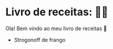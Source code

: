 # Livro de receitas: :man_cook:

Ola! Bem vindo ao meu livro de receitas :wave:

* Strogonoff de frango
